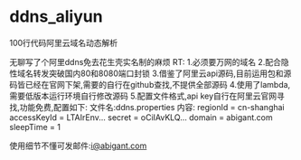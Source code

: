 # ddns_aliyun
100行代码阿里云域名动态解析

无聊写了个阿里ddns免去花生壳实名制的麻烦
RT:
1.必须要万网的域名
2.配合隐性域名转发突破国内80和8080端口封锁
3.借鉴了阿里云api源码,目前运用包和源码皆已经在官网下架,需要的自行在github查找,不提供全部源码
4.使用了lambda,需要低版本运行环境自行修改源码
5.配置文件格式,api key自行在阿里云官网寻找,功能免费,配置如下:
文件名:ddns.properties
内容:
regionId = cn-shanghai
accessKeyId = LTAIrEnv...
secret = oCiIAvKLQ...
domain = abigant.com
sleepTime = 1

使用细节不懂可发邮件:i@abigant.com
